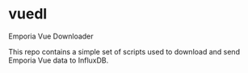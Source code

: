 # vuedl
Emporia Vue Downloader

This repo contains a simple set of scripts used to download and send Emporia Vue data to InfluxDB.
